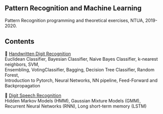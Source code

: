 ## Pattern Recognition and Machine Learning
Pattern Recognition programming and theoretical exercises, NTUA, 2019-2020.

## Contents
:rocket: [Handwritten Digit Recognition](https://github.com/ddaedalus/Patrec_ntua/tree/master/Lab_exercises/Lab1)   
Euclidean Classifier, Bayesian Classifier, Naive Bayes Classifier, k-nearest neighbors, SVM,  
Ensembling, VotingClassifier, Bagging, Decision Tree Classifier, Random Forest,  
Introduction to Pytorch, Neural Networks, NN pipeline, Feed-Forward and Backpropagation   

:rocket: [Digit Speech Recognition](https://github.com/ddaedalus/Patrec_ntua/tree/master/Lab_exercises/Lab2)  
Hidden Markov Models (HMM), Gaussian Mixture Models (GMM),   
Recurrent Neural Networks (RNN), Long short-term memory (LSTM)
